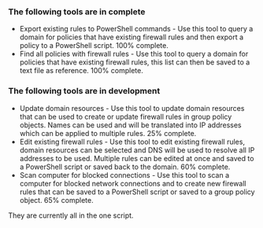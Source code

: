 ### The following tools are in complete
 - Export existing rules to PowerShell commands - Use this tool to query a domain for policies that have existing firewall rules and then export a policy to a PowerShell script. 100% complete.
 - Find all policies with firewall rules - Use this tool to query a domain for policies that have existing firewall rules, this list can then be saved to a text file as reference. 100% complete.
### The following tools are in development
 - Update domain resources - Use this tool to update domain resources that can be used to create or update firewall rules in group policy objects. Names can be used and will be translated into IP addresses which can be applied to multiple rules. 25% complete.
 - Edit existing firewall rules - Use this tool to edit existing firewall rules, domain resources can be selected and DNS will be used to resolve all IP addresses to be used. Multiple rules can be edited at once and saved to a PowerShell script or saved back to the domain. 60% complete.
 - Scan computer for blocked connections - Use this tool to scan a computer for blocked network connections and to create new firewall rules that can be saved to a PowerShell script or saved to a group policy object. 65% complete.
 
They are currently all in the one script.
